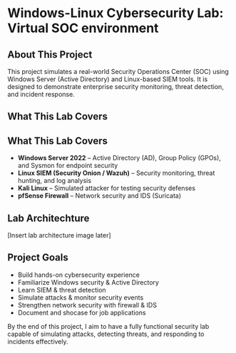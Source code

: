 # Windows-Linux Cybersecurity Lab: Virtual SOC environment

## About This Project

This project simulates a real-world Security Operations Center (SOC) using Windows Server (Active Directory) and Linux-based SIEM tools. It is designed to demonstrate enterprise security monitoring, threat detection, and incident response.

## What This Lab Covers

## What This Lab Covers

- **Windows Server 2022** – Active Directory (AD), Group Policy (GPOs), and Sysmon for endpoint security
- **Linux SIEM (Security Onion / Wazuh)** – Security monitoring, threat hunting, and log analysis
- **Kali Linux** – Simulated attacker for testing security defenses
- **pfSense Firewall** – Network security and IDS (Suricata)

## Lab Architechture

[Insert lab architecture image later]

## Project Goals

- Build hands-on cybersecurity experience
- Familiarize Windows security & Active Directory
- Learn SIEM & threat detection
- Simulate attacks & monitor security events
- Strengthen network security with firewall & IDS
- Document and shocase for job applications

By the end of this project, I aim to have a fully functional security lab capable of simulating attacks, detecting threats, and responding to incidents effectively.
